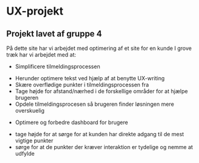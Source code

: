 # UX-projekt

## Projekt lavet af gruppe 4

På dette site har vi arbejdet med optimering af et site for en kunde
I grove træk har vi arbejdet med at:

* Simplificere tilmeldingsprocessen
- Herunder optimere tekst ved hjælp af at benytte UX-writing
- Skære overflødige punkter i tilmeldingsprocessen fra
- Tage højde for afstand/nærhed i de forskellige områder for at hjælpe brugeren
- Opdele tilmeldingsprocesen så brugeren finder løsningen mere overskuelig

* Optimere og forbedre dashboard for brugere
- tage højde for at sørge for at kunden har direkte adgang til de mest vigtige punkter
- sørge for at de punkter der kræver interaktion er tydelige og nemme at udfylde
